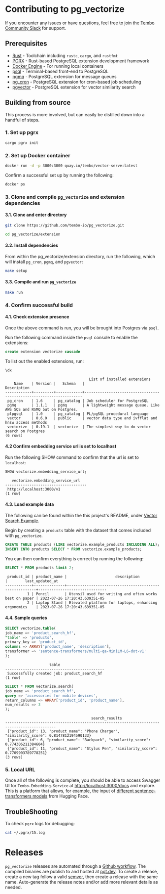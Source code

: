 # Contributing to pg_vectorize

If you encounter any issues or have questions, feel free to join the [Tembo Community Slack](https://join.slack.com/t/tembocommunity/shared_invite/zt-2u3ctm86u-XzcyL76T7o~7Mpnt6KUx1g) for support.

## Prerequisites

- [Rust](https://www.rust-lang.org/learn/get-started) - Toolchain including `rustc`, `cargo`, and `rustfmt`
- [PGRX](https://github.com/pgcentralfoundation/pgrx) - Rust-based PostgreSQL extension development framework
- [Docker Engine](https://docs.docker.com/engine/install/) - For running local containers
- [psql](https://www.postgresql.org/docs/current/app-psql.html) - Terminal-based front-end to PostgreSQL
- [pgmq](https://github.com/tembo-io/pgmq) - PostgreSQL extension for message queues
- [pg_cron](https://github.com/citusdata/pg_cron) - PostgreSQL extension for cron-based job scheduling
- [pgvector](https://github.com/pgvector/pgvector) - PostgreSQL extension for vector similarity search

## Building from source

This process is more involved, but can easily be distilled down into a handful of steps.

### 1. Set up pgrx

```bash
cargo pgrx init
```

### 2. Set up Docker container

```bash
docker run -d -p 3000:3000 quay.io/tembo/vector-serve:latest
```

Confirm a successful set up by running the following:

```bash
docker ps
```

### 3. Clone and compile `pg_vectorize` and extension dependencies

#### 3.1. Clone and enter directory

```bash
git clone https://github.com/tembo-io/pg_vectorize.git

cd pg_vectorize/extension
```

#### 3.2. Install dependencies

From within the pg_vectorize/extension directory, run the following, which will install `pg_cron`, `pgmq`, and `pgvector`:

```bash
make setup
```

#### 3.3. Compile and run `pg_vectorize`

```bash
make run
```

### 4. Confirm successful build

#### 4.1. Check extension presence

Once the above command is run, you will be brought into Postgres via `psql`.

Run the following command inside the `psql` console to enable the extensions:

```sql
create extension vectorize cascade
```

To list out the enabled extensions, run:

```sql
\dx
```
```text
                                      List of installed extensions
    Name    | Version |   Schema   |                             Description
------------+---------+------------+---------------------------------------------------------------------
 pg_cron    | 1.6     | pg_catalog | Job scheduler for PostgreSQL
 pgmq       | 1.1.1   | pgmq       | A lightweight message queue. Like AWS SQS and RSMQ but on Postgres.
 plpgsql    | 1.0     | pg_catalog | PL/pgSQL procedural language
 vector     | 0.6.0   | public     | vector data type and ivfflat and hnsw access methods
 vectorize  | 0.19.1  | vectorize  | The simplest way to do vector search on Postgres
(6 rows)
```

#### 4.2 Confirm embedding service url is set to localhost

Run the following SHOW command to confirm that the url is set to `localhost`:

```sql
SHOW vectorize.embedding_service_url;
```
```text
   vectorize.embedding_service_url
-------------------------------------
 http://localhost:3000/v1
(1 row)
```

#### 4.3. Load example data

The following can be found within the this project's README, under [Vector Search Example](https://github.com/tembo-io/pg_vectorize/blob/main/README.md#vector-search-example).

Begin by creating a `products` table with the dataset that comes included with `pg_vectorize`.

```sql
CREATE TABLE products (LIKE vectorize.example_products INCLUDING ALL);
INSERT INTO products SELECT * FROM vectorize.example_products;
```

You can then confirm everything is correct by running the following:

```sql
SELECT * FROM products limit 2;
```

```text
 product_id | product_name |                      description                       |        last_updated_at        
------------+--------------+--------------------------------------------------------+-------------------------------
          1 | Pencil       | Utensil used for writing and often works best on paper | 2023-07-26 17:20:43.639351-05
          2 | Laptop Stand | Elevated platform for laptops, enhancing ergonomics    | 2023-07-26 17:20:43.639351-05
```

#### 4.4. Sample queries

```sql
SELECT vectorize.table(
job_name => 'product_search_hf',
"table" => 'products',
primary_key => 'product_id',
columns => ARRAY['product_name', 'description'],
transformer => 'sentence-transformers/multi-qa-MiniLM-L6-dot-v1'
);
```

```text
                    table
---------------------------------------------
 Successfully created job: product_search_hf
(1 row)
```

```sql
SELECT * FROM vectorize.search(
job_name => 'product_search_hf',
query => 'accessories for mobile devices',
return_columns => ARRAY['product_id', 'product_name'],
num_results => 3
);
```
```text
                                       search_results
---------------------------------------------------------------------------------------------
 {"product_id": 13, "product_name": "Phone Charger", "similarity_score": 0.8147812194590133}
 {"product_id": 6, "product_name": "Backpack", "similarity_score": 0.774306211384604}
 {"product_id": 11, "product_name": "Stylus Pen", "similarity_score": 0.7709903789778251}
(3 rows)
```

### 5. Local URL

Once all of the following is complete, you should be able to access Swagger UI for `Tembo-Embedding-Service` at [http://localhost:3000/docs](http://localhost:3000/docs) and explore.
This is a platform that allows, for example, the input of [different sentence-transformers models](https://huggingface.co/models?sort=trending&search=sentence-transformers) from Hugging Face.

## TroubleShooting

To check `pgrx` logs for debugging:

```bash
cat ~/.pgrx/15.log
```

# Releases

`pg_vectorize` releases are automated through a [Github workflow](https://github.com/tembo-io/pg_vectorize/blob/main/.github/workflows/extension_ci.yml).
The compiled binaries are publish to and hosted at [pgt.dev](https://pgt.dev).
To create a release, create a new tag follow a valid [semver](https://semver.org/), then create a release with the same name.
Auto-generate the release notes and/or add more relevant details as needed.

